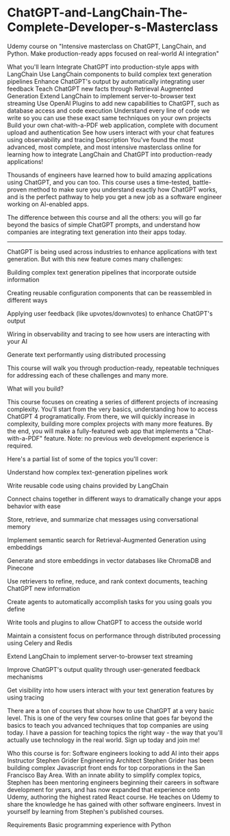 # ChatGPT-and-LangChain-The-Complete-Developer-s-Masterclass
Udemy course on "Intensive masterclass on ChatGPT, LangChain, and Python. Make production-ready apps focused on real-world AI integration"

What you'll learn
Integrate ChatGPT into production-style apps with LangChain
Use LangChain components to build complex text generation pipelines
Enhance ChatGPT's output by automatically integrating user feedback
Teach ChatGPT new facts through Retrieval Augmented Generation
Extend LangChain to implement server-to-browser text streaming
Use OpenAI Plugins to add new capabilities to ChatGPT, such as database access and code execution
Understand every line of code we write so you can use these exact same techniques on your own projects
Build your own chat-with-a-PDF web application, complete with document upload and authentication
See how users interact with your chat features using observability and tracing
Description
You've found the most advanced, most complete, and most intensive masterclass online for learning how to integrate LangChain and ChatGPT into production-ready applications!

Thousands of engineers have learned how to build amazing applications using ChatGPT, and you can too. This course uses a time-tested, battle-proven method to make sure you understand exactly how ChatGPT works, and is the perfect pathway to help you get a new job as a software engineer working on AI-enabled apps.

The difference between this course and all the others: you will go far beyond the basics of simple ChatGPT prompts, and understand how companies are integrating text generation into their apps today.

___________

ChatGPT is being used across industries to enhance applications with text generation. But with this new feature comes many challenges:

Building complex text generation pipelines that incorporate outside information

Creating reusable configuration components that can be reassembled in different ways

Applying user feedback (like upvotes/downvotes) to enhance ChatGPT's output

Wiring in observability and tracing to see how users are interacting with your AI

Generate text performantly using distributed processing

This course will walk you through production-ready, repeatable techniques for addressing each of these challenges and many more.



What will you build?

This course focuses on creating a series of different projects of increasing complexity. You'll start from the very basics, understanding how to access ChatGPT 4 programatically.  From there, we will quickly increase in complexity, building more complex projects with many more features. By the end, you will make a fully-featured web app that implements a "Chat-with-a-PDF" feature. Note: no previous web development experience is required.

Here's a partial list of some of the topics you'll cover:

Understand how complex text-generation pipelines work

Write reusable code using chains provided by LangChain

Connect chains together in different ways to dramatically change your apps behavior with ease

Store, retrieve, and summarize chat messages using conversational memory

Implement semantic search for Retrieval-Augmented Generation using embeddings

Generate and store embeddings in vector databases like ChromaDB and Pinecone

Use retrievers to refine, reduce, and rank context documents, teaching ChatGPT new information

Create agents to automatically accomplish tasks for you using goals you define

Write tools and plugins to allow ChatGPT to access the outside world

Maintain a consistent focus on performance through distributed processing using Celery and Redis

Extend LangChain to implement server-to-browser text streaming

Improve ChatGPT's output quality through user-generated feedback mechanisms

Get visibility into how users interact with your text generation features by using tracing

There are a ton of courses that show how to use ChatGPT at a very basic level. This is one of the very few courses online that goes far beyond the basics to teach you advanced techniques that top companies are using today. I have a passion for teaching topics the right way - the way that you'll actually use technology in the real world. Sign up today and join me!

Who this course is for:
Software engineers looking to add AI into their apps
Instructor
Stephen Grider
Engineering Architect
Stephen Grider has been building complex Javascript front ends for top corporations in the San Francisco Bay Area.  With an innate ability to simplify complex topics, Stephen has been mentoring engineers beginning their careers in software development for years, and has now expanded that experience onto Udemy, authoring the highest rated React course. He teaches on Udemy to share the knowledge he has gained with other software engineers.  Invest in yourself by learning from Stephen's published courses.

Requirements
Basic programming experience with Python